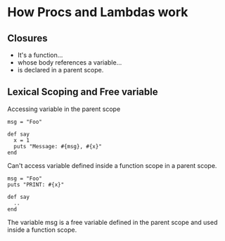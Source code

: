 # How Procs and Lambdas work

## Closures

- It's a function...
- whose body references a variable...
- is declared in a parent scope.

## Lexical Scoping and Free variable

Accessing variable in the parent scope

```
msg = "Foo"

def say
  x = 1
  puts "Message: #{msg}, #{x}"
end
```

Can't access variable defined inside a function scope in a parent scope.

```
msg = "Foo"
puts "PRINT: #{x}"

def say
  ..
end
```

The variable msg is a free variable defined in the parent scope and used inside a function scope.


